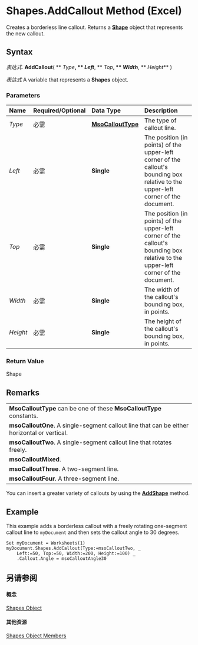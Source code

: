 
# Shapes.AddCallout Method (Excel)

 Creates a borderless line callout. Returns a **[Shape](8f01fcd1-b7d9-5216-2de5-40fb6648a403.md)** object that represents the new callout.


## Syntax

 _表达式_. **AddCallout**( ** _Type_**, ** _Left_**, ** _Top_**, ** _Width_**, ** _Height_** )

 _表达式_ A variable that represents a **Shapes** object.


### Parameters



|**Name**|**Required/Optional**|**Data Type**|**Description**|
|:-----|:-----|:-----|:-----|
| _Type_|必需|**[MsoCalloutType](http://msdn.microsoft.com/library/65548284-0241-f013-ea54-93099fdbf1cc%28Office.15%29.aspx)**|The type of callout line.|
| _Left_|必需|**Single**|The position (in points) of the upper-left corner of the callout's bounding box relative to the upper-left corner of the document.|
| _Top_|必需|**Single**|The position (in points) of the upper-left corner of the callout's bounding box relative to the upper-left corner of the document.|
| _Width_|必需|**Single**|The width of the callout's bounding box, in points.|
| _Height_|必需|**Single**|The height of the callout's bounding box, in points.|

### Return Value

Shape


## Remarks


||
|:-----|
|**MsoCalloutType** can be one of these **MsoCalloutType** constants.|
|**msoCalloutOne**. A single-segment callout line that can be either horizontal or vertical.|
|**msoCalloutTwo**. A single-segment callout line that rotates freely.|
|**msoCalloutMixed**.|
|**msoCalloutThree**. A two-segment line.|
|**msoCalloutFour**. A three-segment line.|
You can insert a greater variety of callouts by using the  **[AddShape](5d08e6d5-2875-795a-8fe1-f4032d4d3fc0.md)** method.


## Example

This example adds a borderless callout with a freely rotating one-segment callout line to  `myDocument` and then sets the callout angle to 30 degrees.


```
Set myDocument = Worksheets(1) 
myDocument.Shapes.AddCallout(Type:=msoCalloutTwo, _ 
    Left:=50, Top:=50, Width:=200, Height:=100) _ 
    .Callout.Angle = msoCalloutAngle30
```


## 另请参阅


#### 概念


[Shapes Object](f9c6548c-d028-1b70-a11c-c4b45ff19177.md)
#### 其他资源


[Shapes Object Members](http://msdn.microsoft.com/library/f5d0be42-46cc-2916-8953-401e50a5cef7%28Office.15%29.aspx)